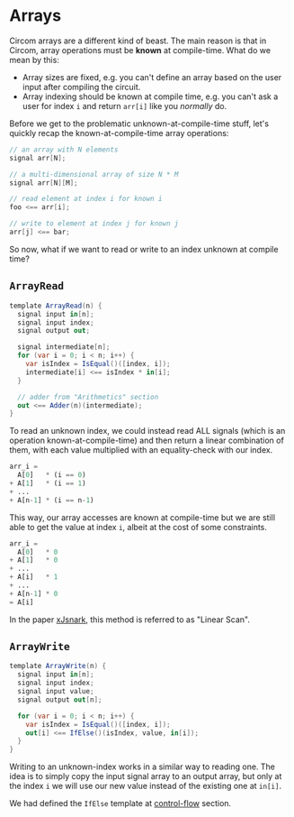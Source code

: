 # Arrays

Circom arrays are a different kind of beast. The main reason is that in Circom, array operations must be **known** at compile-time. What do we mean by this:

- Array sizes are fixed, e.g. you can't define an array based on the user input after compiling the circuit.
- Array indexing should be known at compile time, e.g. you can't ask a user for index `i` and return `arr[i]` like you _normally_ do.

Before we get to the problematic unknown-at-compile-time stuff, let's quickly recap the known-at-compile-time array operations:

```cs
// an array with N elements
signal arr[N];

// a multi-dimensional array of size N * M
signal arr[N][M];

// read element at index i for known i
foo <== arr[i];

// write to element at index j for known j
arr[j] <== bar;
```

So now, what if we want to read or write to an index unknown at compile time?

## `ArrayRead`

```cs
template ArrayRead(n) {
  signal input in[n];
  signal input index;
  signal output out;

  signal intermediate[n];
  for (var i = 0; i < n; i++) {
    var isIndex = IsEqual()([index, i]);
    intermediate[i] <== isIndex * in[i];
  }

  // adder from "Arithmetics" section
  out <== Adder(n)(intermediate);
}
```

To read an unknown index, we could instead read ALL signals (which is an operation known-at-compile-time) and then return a linear combination of them, with each value multiplied with an equality-check with our index.

```py
arr_i =
  A[0]   * (i == 0)
+ A[1]   * (i == 1)
+ ...
+ A[n-1] * (i == n-1)
```

This way, our array accesses are known at compile-time but we are still able to get the value at index `i`, albeit at the cost of some constraints.

```py
arr_i =
  A[0]   * 0
+ A[1]   * 0
+ ...
+ A[i]   * 1
+ ...
+ A[n-1] * 0
= A[i]
```

In the paper [xJsnark](https://akosba.github.io/papers/xjsnark.pdf), this method is referred to as "Linear Scan".

## `ArrayWrite`

```cs
template ArrayWrite(n) {
  signal input in[n];
  signal input index;
  signal input value;
  signal output out[n];

  for (var i = 0; i < n; i++) {
    var isIndex = IsEqual()([index, i]);
    out[i] <== IfElse()(isIndex, value, in[i]);
  }
}
```

Writing to an unknown-index works in a similar way to reading one. The idea is to simply copy the input signal array to an output array, but only at the index `i` we will use our new value instead of the existing one at `in[i]`.

We had defined the `IfElse` template at [control-flow](../control-flow/) section.
